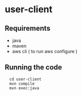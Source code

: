 # user-client
## Requirements
- java
- maven
- aws cli ( to run aws configure )

## Running the code
```
  cd user-client
  mvn compile
  mvn exec:java
```